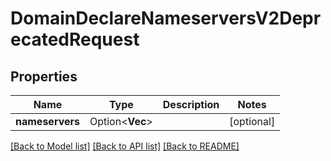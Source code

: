 # DomainDeclareNameserversV2DeprecatedRequest

## Properties

Name | Type | Description | Notes
------------ | ------------- | ------------- | -------------
**nameservers** | Option<**Vec<String>**> |  | [optional]

[[Back to Model list]](../README.md#documentation-for-models) [[Back to API list]](../README.md#documentation-for-api-endpoints) [[Back to README]](../README.md)


